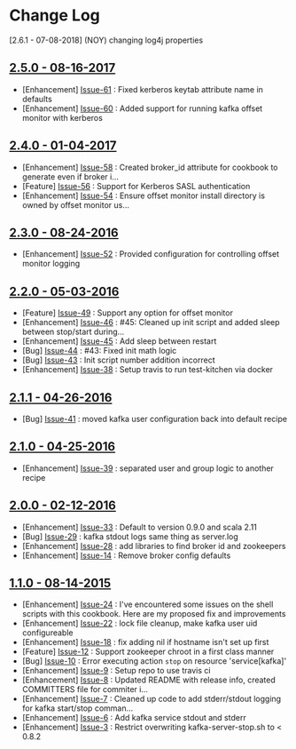 Change Log
==========
[2.6.1 - 07-08-2018] (NOY)
changing log4j properties

[2.5.0 - 08-16-2017](https://github.com/cerner/cerner_kafka/issues?milestone=10&state=closed)
---------------------------------------------------------------------------------------------

  * [Enhancement] [Issue-61](https://github.com/cerner/cerner_kafka/issues/61) : Fixed kerberos keytab attribute name in defaults
  * [Enhancement] [Issue-60](https://github.com/cerner/cerner_kafka/issues/60) : Added support for running kafka offset monitor with kerberos

[2.4.0 - 01-04-2017](https://github.com/cerner/cerner_kafka/issues?milestone=9&state=closed)
--------------------------------------------------------------------------------------------

  * [Enhancement] [Issue-58](https://github.com/cerner/cerner_kafka/issues/58) : Created broker_id attribute for cookbook to generate even if broker i…
  * [Feature] [Issue-56](https://github.com/cerner/cerner_kafka/issues/56) : Support for Kerberos SASL authentication
  * [Enhancement] [Issue-54](https://github.com/cerner/cerner_kafka/issues/54) : Ensure offset monitor install directory is owned by offset monitor us…

[2.3.0 - 08-24-2016](https://github.com/cerner/cerner_kafka/issues?milestone=8&state=closed)
--------------------------------------------------------------------------------------------

  * [Enhancement] [Issue-52](https://github.com/cerner/cerner_kafka/issues/52) : Provided configuration for controlling offset monitor logging

[2.2.0 - 05-03-2016](https://github.com/cerner/cerner_kafka/issues?milestone=7&state=closed)
--------------------------------------------------------------------------------------------

  * [Feature] [Issue-49](https://github.com/cerner/cerner_kafka/issues/49) : Support any option for offset monitor
  * [Enhancement] [Issue-46](https://github.com/cerner/cerner_kafka/issues/46) : #45: Cleaned up init script and added sleep between stop/start during…
  * [Enhancement] [Issue-45](https://github.com/cerner/cerner_kafka/issues/45) : Add sleep between restart
  * [Bug] [Issue-44](https://github.com/cerner/cerner_kafka/issues/44) : #43: Fixed init math logic
  * [Bug] [Issue-43](https://github.com/cerner/cerner_kafka/issues/43) : Init script number addition incorrect
  * [Enhancement] [Issue-38](https://github.com/cerner/cerner_kafka/issues/38) : Setup travis to run test-kitchen via docker

[2.1.1 - 04-26-2016](https://github.com/cerner/cerner_kafka/issues?milestone=6&state=closed)
--------------------------------------------------------------------------------------------

  * [Bug] [Issue-41](https://github.com/cerner/cerner_kafka/issues/41) : moved kafka user configuration back into default recipe

[2.1.0 - 04-25-2016](https://github.com/cerner/cerner_kafka/issues?milestone=5&state=closed)
--------------------------------------------------------------------------------------------

  * [Enhancement] [Issue-39](https://github.com/cerner/cerner_kafka/issues/39) : separated user and group logic to another recipe

[2.0.0 - 02-12-2016](https://github.com/cerner/cerner_kafka/issues?milestone=4&state=closed)
--------------------------------------------------------------------------------------------

  * [Enhancement] [Issue-33](https://github.com/cerner/cerner_kafka/issues/33) : Default to version 0.9.0 and scala 2.11
  * [Bug] [Issue-29](https://github.com/cerner/cerner_kafka/issues/29) : kafka stdout logs same thing as server.log
  * [Enhancement] [Issue-28](https://github.com/cerner/cerner_kafka/issues/28) : add libraries to find broker id and zookeepers
  * [Enhancement] [Issue-14](https://github.com/cerner/cerner_kafka/issues/14) : Remove broker config defaults

[1.1.0 - 08-14-2015](https://github.com/cerner/cerner_kafka/issues?milestone=2&state=closed)
--------------------------------------------------------------------------------------------

  * [Enhancement] [Issue-24](https://github.com/cerner/cerner_kafka/issues/24) : I've encountered some issues on the shell scripts with this cookbook. Here are my proposed fix and improvements
  * [Enhancement] [Issue-22](https://github.com/cerner/cerner_kafka/issues/22) : lock file cleanup, make kafka user uid configureable
  * [Enhancement] [Issue-18](https://github.com/cerner/cerner_kafka/issues/18) : fix adding nil if hostname isn't set up first
  * [Feature] [Issue-12](https://github.com/cerner/cerner_kafka/issues/12) : Support zookeeper chroot in a first class manner
  * [Bug] [Issue-10](https://github.com/cerner/cerner_kafka/issues/10) : Error executing action `stop` on resource 'service[kafka]'
  * [Enhancement] [Issue-9](https://github.com/cerner/cerner_kafka/issues/9) : Setup repo to use travis ci
  * [Enhancement] [Issue-8](https://github.com/cerner/cerner_kafka/issues/8) : Updated README with release info, created COMMITTERS file for commiter i...
  * [Enhancement] [Issue-7](https://github.com/cerner/cerner_kafka/issues/7) : Cleaned up code to add stderr/stdout logging for kafka start/stop comman...
  * [Enhancement] [Issue-6](https://github.com/cerner/cerner_kafka/issues/6) : Add kafka service stdout and stderr
  * [Enhancement] [Issue-3](https://github.com/cerner/cerner_kafka/issues/3) : Restrict overwriting kafka-server-stop.sh to < 0.8.2
